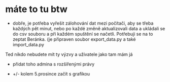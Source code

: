 # máte to tu btw

- dobře, je potřeba vyřešit zálohování dat mezi počítači, aby se třeba každých pět minut, nebo po každé změně aktualizovali data a ukládali se do csv souboru a při každém spuštění se načetli.
Potřebuji se na to zeptat Beránka. (je připraven soubor export_data.py a také import_data.py

Ted nikdo nebudete mít ty výzvy a uživatele jako tam mám já

- přidat toho admina s rozšířenými právy

- +/- kolem 5.prosince začít s grafikou 
